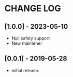 # CHANGE LOG
## [1.0.0] - 2023-05-10
* Null safety support
* New maintener

## [0.0.1] - 2019-05-28

* initial release.
